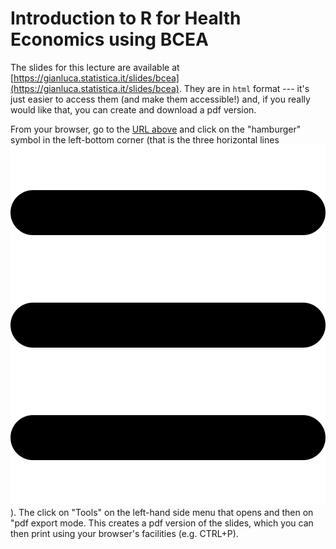 # Introduction to R for Health Economics using BCEA

The slides for this lecture are available at [https://gianluca.statistica.it/slides/bcea](https://gianluca.statistica.it/slides/bcea). They are in `html` format --- it's just easier to access them (and make them accessible!) and, if you really would like that, you can create and download a pdf version.

From your browser, go to the [URL above](https://gianluca.statistica.it/slides/bcea) and click on the "hamburger" symbol in the left-bottom corner (that is the three horizontal lines ![](bars-solid.svg)). The click on "Tools" on the left-hand side menu that opens and then on "pdf export mode. This creates a pdf version of the slides, which you can then print using your browser's facilities (e.g. CTRL+P).
